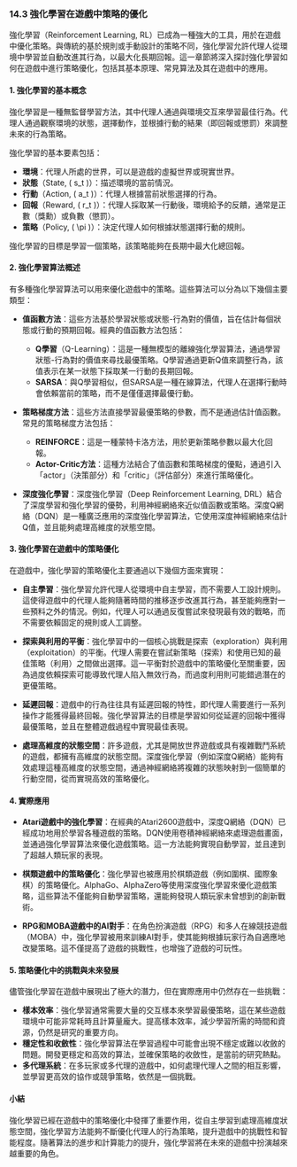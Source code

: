 ### 14.3 強化學習在遊戲中策略的優化

強化學習（Reinforcement Learning, RL）已成為一種強大的工具，用於在遊戲中優化策略。與傳統的基於規則或手動設計的策略不同，強化學習允許代理人從環境中學習並自動改進其行為，以最大化長期回報。這一章節將深入探討強化學習如何在遊戲中進行策略優化，包括其基本原理、常見算法及其在遊戲中的應用。

#### 1. 強化學習的基本概念

強化學習是一種無監督學習方法，其中代理人通過與環境交互來學習最佳行為。代理人通過觀察環境的狀態，選擇動作，並根據行動的結果（即回報或懲罰）來調整未來的行為策略。

強化學習的基本要素包括：
- **環境**：代理人所處的世界，可以是遊戲的虛擬世界或現實世界。
- **狀態**（State, \( s_t \)）：描述環境的當前情況。
- **行動**（Action, \( a_t \)）：代理人根據當前狀態選擇的行為。
- **回報**（Reward, \( r_t \)）：代理人採取某一行動後，環境給予的反饋，通常是正數（獎勳）或負數（懲罰）。
- **策略**（Policy, \( \pi \)）：決定代理人如何根據狀態選擇行動的規則。

強化學習的目標是學習一個策略，該策略能夠在長期中最大化總回報。

#### 2. 強化學習算法概述

有多種強化學習算法可以用來優化遊戲中的策略。這些算法可以分為以下幾個主要類型：

- **值函數方法**：這些方法基於學習狀態或狀態-行為對的價值，旨在估計每個狀態或行動的預期回報。經典的值函數方法包括：
  - **Q學習**（Q-Learning）：這是一種無模型的離線強化學習算法，通過學習狀態-行為對的價值來尋找最優策略。Q學習通過更新Q值來調整行為，該值表示在某一狀態下採取某一行動的長期回報。
  - **SARSA**：與Q學習相似，但SARSA是一種在線算法，代理人在選擇行動時會依賴當前的策略，而不是僅僅選擇最優行動。

- **策略梯度方法**：這些方法直接學習最優策略的參數，而不是通過估計值函數。常見的策略梯度方法包括：
  - **REINFORCE**：這是一種蒙特卡洛方法，用於更新策略參數以最大化回報。
  - **Actor-Critic方法**：這種方法結合了值函數和策略梯度的優點，通過引入「actor」（決策部分）和「critic」（評估部分）來進行策略優化。

- **深度強化學習**：深度強化學習（Deep Reinforcement Learning, DRL）結合了深度學習和強化學習的優勢，利用神經網絡來近似值函數或策略。深度Q網絡（DQN）是一種廣泛應用的深度強化學習算法，它使用深度神經網絡來估計Q值，並且能夠處理高維度的狀態空間。

#### 3. 強化學習在遊戲中的策略優化

在遊戲中，強化學習的策略優化主要通過以下幾個方面來實現：

- **自主學習**：強化學習允許代理人從環境中自主學習，而不需要人工設計規則。這使得遊戲中的代理人能夠隨著時間的推移逐步改進其行為，甚至能夠應對一些預料之外的情況。例如，代理人可以通過反復嘗試來發現最有效的戰略，而不需要依賴固定的規則或人工調整。

- **探索與利用的平衡**：強化學習中的一個核心挑戰是探索（exploration）與利用（exploitation）的平衡。代理人需要在嘗試新策略（探索）和使用已知的最佳策略（利用）之間做出選擇。這一平衡對於遊戲中的策略優化至關重要，因為過度依賴探索可能導致代理人陷入無效行為，而過度利用則可能錯過潛在的更優策略。

- **延遲回報**：遊戲中的行為往往具有延遲回報的特性，即代理人需要進行一系列操作才能獲得最終回報。強化學習算法的目標是學習如何從延遲的回報中獲得最優策略，並且在整體遊戲過程中實現最佳表現。

- **處理高維度的狀態空間**：許多遊戲，尤其是開放世界遊戲或具有複雜戰鬥系統的遊戲，都擁有高維度的狀態空間。深度強化學習（例如深度Q網絡）能夠有效處理這種高維度的狀態空間，通過神經網絡將複雜的狀態映射到一個簡單的行動空間，從而實現高效的策略優化。

#### 4. 實際應用

- **Atari遊戲中的強化學習**：在經典的Atari2600遊戲中，深度Q網絡（DQN）已經成功地用於學習各種遊戲的策略。DQN使用卷積神經網絡來處理遊戲畫面，並通過強化學習算法來優化遊戲策略。這一方法能夠實現自動學習，並且達到了超越人類玩家的表現。

- **棋類遊戲中的策略優化**：強化學習也被應用於棋類遊戲（例如圍棋、國際象棋）的策略優化。AlphaGo、AlphaZero等使用深度強化學習來優化遊戲策略，這些算法不僅能夠自動學習策略，還能夠發現人類玩家未曾想到的創新戰術。

- **RPG和MOBA遊戲中的AI對手**：在角色扮演遊戲（RPG）和多人在線競技遊戲（MOBA）中，強化學習被用來訓練AI對手，使其能夠根據玩家行為自適應地改變策略。這不僅提高了遊戲的挑戰性，也增強了遊戲的可玩性。

#### 5. 策略優化中的挑戰與未來發展

儘管強化學習在遊戲中展現出了極大的潛力，但在實際應用中仍然存在一些挑戰：
- **樣本效率**：強化學習通常需要大量的交互樣本來學習最優策略，這在某些遊戲環境中可能非常耗時且計算量龐大。提高樣本效率，減少學習所需的時間和資源，仍然是研究的重要方向。
- **穩定性和收斂性**：強化學習算法在學習過程中可能會出現不穩定或難以收斂的問題。開發更穩定和高效的算法，並確保策略的收斂性，是當前的研究熱點。
- **多代理系統**：在多玩家或多代理的遊戲中，如何處理代理人之間的相互影響，並學習更高效的協作或競爭策略，依然是一個挑戰。

#### 小結

強化學習已經在遊戲中的策略優化中發揮了重要作用，從自主學習到處理高維度狀態空間，強化學習方法能夠不斷優化代理人的行為策略，提升遊戲中的挑戰性和智能程度。隨著算法的進步和計算能力的提升，強化學習將在未來的遊戲中扮演越來越重要的角色。
